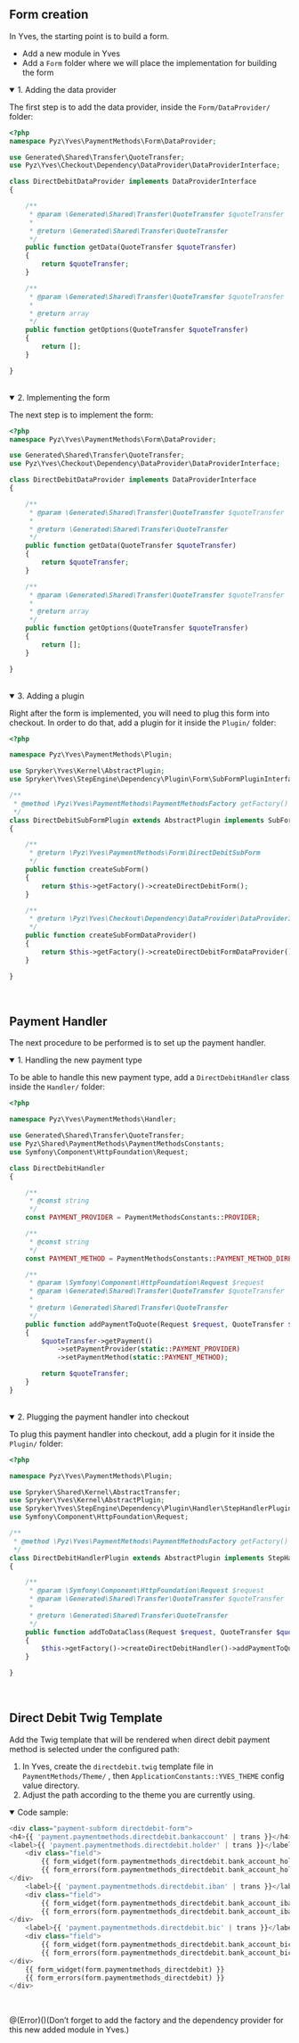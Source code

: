 ## Form creation

In Yves, the starting point is to build a form.

* Add a new module in Yves
* Add a `Form` folder where we will place the implementation for building the form

<details open>
<summary>1. Adding the data provider</summary>
    
The first step is to add the data provider, inside the `Form/DataProvider/` folder:
    
```php
<?php
namespace Pyz\Yves\PaymentMethods\Form\DataProvider;

use Generated\Shared\Transfer\QuoteTransfer;
use Pyz\Yves\Checkout\Dependency\DataProvider\DataProviderInterface;

class DirectDebitDataProvider implements DataProviderInterface
{

    /**
     * @param \Generated\Shared\Transfer\QuoteTransfer $quoteTransfer
     *
     * @return \Generated\Shared\Transfer\QuoteTransfer
     */
    public function getData(QuoteTransfer $quoteTransfer)
    {
        return $quoteTransfer;
    }

    /**
     * @param \Generated\Shared\Transfer\QuoteTransfer $quoteTransfer
     *
     * @return array
     */
    public function getOptions(QuoteTransfer $quoteTransfer)
    {
        return [];
    }

}
```

</br>
</details>

<details open>
<summary>2. Implementing the form</summary>

The next step is to implement the form:

```php
<?php
namespace Pyz\Yves\PaymentMethods\Form\DataProvider;

use Generated\Shared\Transfer\QuoteTransfer;
use Pyz\Yves\Checkout\Dependency\DataProvider\DataProviderInterface;

class DirectDebitDataProvider implements DataProviderInterface
{

    /**
     * @param \Generated\Shared\Transfer\QuoteTransfer $quoteTransfer
     *
     * @return \Generated\Shared\Transfer\QuoteTransfer
     */
    public function getData(QuoteTransfer $quoteTransfer)
    {
        return $quoteTransfer;
    }

    /**
     * @param \Generated\Shared\Transfer\QuoteTransfer $quoteTransfer
     *
     * @return array
     */
    public function getOptions(QuoteTransfer $quoteTransfer)
    {
        return [];
    }

}
```

</br>
</details>

<details open>
<summary>3. Adding a plugin</summary>

Right after the form is implemented, you will need to plug this form into checkout. In order to do that, add a plugin for it inside the `Plugin/` folder:

```php
<?php

namespace Pyz\Yves\PaymentMethods\Plugin;

use Spryker\Yves\Kernel\AbstractPlugin;
use Spryker\Yves\StepEngine\Dependency\Plugin\Form\SubFormPluginInterface;

/**
 * @method \Pyz\Yves\PaymentMethods\PaymentMethodsFactory getFactory()
 */
class DirectDebitSubFormPlugin extends AbstractPlugin implements SubFormPluginInterface
{

    /**
     * @return \Pyz\Yves\PaymentMethods\Form\DirectDebitSubForm
     */
    public function createSubForm()
    {
        return $this->getFactory()->createDirectDebitForm();
    }

    /**
     * @return \Pyz\Yves\Checkout\Dependency\DataProvider\DataProviderInterface
     */
    public function createSubFormDataProvider()
    {
        return $this->getFactory()->createDirectDebitFormDataProvider();
    }

}
```

</br>
</details>

## Payment Handler
The next procedure to be performed is to set up the payment handler.

<details open>
<summary>1. Handling the new payment type</summary>

To be able to handle this new payment type, add a `DirectDebitHandler` class inside the `Handler/` folder:

```php
<?php

namespace Pyz\Yves\PaymentMethods\Handler;

use Generated\Shared\Transfer\QuoteTransfer;
use Pyz\Shared\PaymentMethods\PaymentMethodsConstants;
use Symfony\Component\HttpFoundation\Request;

class DirectDebitHandler
{

    /**
     * @const string
     */
    const PAYMENT_PROVIDER = PaymentMethodsConstants::PROVIDER;

    /**
     * @const string
     */
    const PAYMENT_METHOD = PaymentMethodsConstants::PAYMENT_METHOD_DIRECTDEBIT;

    /**
     * @param \Symfony\Component\HttpFoundation\Request $request
     * @param \Generated\Shared\Transfer\QuoteTransfer $quoteTransfer
     *
     * @return \Generated\Shared\Transfer\QuoteTransfer
     */
    public function addPaymentToQuote(Request $request, QuoteTransfer $quoteTransfer)
    {
        $quoteTransfer->getPayment()
            ->setPaymentProvider(static::PAYMENT_PROVIDER)
            ->setPaymentMethod(static::PAYMENT_METHOD);

        return $quoteTransfer;
    }
}
```

</br>
</details>

<details open>
<summary>2. Plugging the payment handler into checkout</summary>

To plug this payment handler into checkout, add a plugin for it inside the `Plugin/` folder:

```php
<?php

namespace Pyz\Yves\PaymentMethods\Plugin;

use Spryker\Shared\Kernel\AbstractTransfer;
use Spryker\Yves\Kernel\AbstractPlugin;
use Spryker\Yves\StepEngine\Dependency\Plugin\Handler\StepHandlerPluginInterface;
use Symfony\Component\HttpFoundation\Request;

/**
 * @method \Pyz\Yves\PaymentMethods\PaymentMethodsFactory getFactory()
 */
class DirectDebitHandlerPlugin extends AbstractPlugin implements StepHandlerPluginInterface
{

    /**
     * @param \Symfony\Component\HttpFoundation\Request $request
     * @param \Generated\Shared\Transfer\QuoteTransfer $quoteTransfer
     *
     * @return \Generated\Shared\Transfer\QuoteTransfer
     */
    public function addToDataClass(Request $request, QuoteTransfer $quoteTransfer)
    {
        $this->getFactory()->createDirectDebitHandler()->addPaymentToQuote($request, $quoteTransfer);
    }

}
```

</br>
</details>

## Direct Debit Twig Template

Add the Twig template that will be rendered when direct debit payment method is selected under the configured path:

1. In Yves, create the `directdebit.twig` template file in `PaymentMethods/Theme/` , then `ApplicationConstants::YVES_THEME` config value directory.
2. Adjust the path according to the theme you are currently using.

<details open>
<summary>Code sample:</summary>

```php
<div class="payment-subform directdebit-form">
<h4>{{ 'payment.paymentmethods.directdebit.bankaccount' | trans }}</h4>
<label>{{ 'payment.paymentmethods.directdebit.holder' | trans }}</label>
    <div class="field">
        {{ form_widget(form.paymentmethods_directdebit.bank_account_holder, { 'attr': {'placeholder': 'payment.paymentmethods.directdebit.holder' | trans } }) }}
        {{ form_errors(form.paymentmethods_directdebit.bank_account_holder) }}
</div>
    <label>{{ 'payment.paymentmethods.directdebit.iban' | trans }}</label>
    <div class="field">
        {{ form_widget(form.paymentmethods_directdebit.bank_account_iban, { 'attr': {'placeholder': 'payment.paymentmethods.directdebit.iban' | trans } }) }}
        {{ form_errors(form.paymentmethods_directdebit.bank_account_iban) }}
</div>
    <label>{{ 'payment.paymentmethods.directdebit.bic' | trans }}</label>
    <div class="field">
        {{ form_widget(form.paymentmethods_directdebit.bank_account_bic, { 'attr': {'placeholder': 'payment.paymentmethods.directdebit.bic' | trans } }) }}
        {{ form_errors(form.paymentmethods_directdebit.bank_account_bic) }}
</div>
    {{ form_widget(form.paymentmethods_directdebit) }}
    {{ form_errors(form.paymentmethods_directdebit) }}
</div>
```

</br>
</details>

@(Error)()(Don’t forget to add the factory and the dependency provider for this new added module in Yves.)
